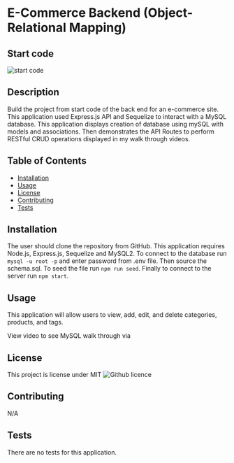 # E-Commerce Backend (Object-Relational Mapping)
## Start code
![start code](https://github.com/coding-boot-camp/fantastic-umbrella.git)

## Description 
Build the project from start code of the back end for an e-commerce site. This application used Express.js API and Sequelize to interact with a MySQL database. This application displays creation of database using mySQL with models and associations. Then demonstrates the API Routes to perform RESTful CRUD operations displayed in my walk through videos.

## Table of Contents
  - [Installation](#installation)
  - [Usage](#usage)
  - [License](#license)
  - [Contributing](#contributing)
  - [Tests](#tests)

## Installation 
The user should clone the repository from GitHub. This application requires Node.js, Express.js, Sequelize and MySQL2. To connect to the database run `mysql -u root -p` and enter password from .env file. Then source the schema.sql. To seed the file run `npm run seed`. Finally to connect to the server run `npm start`. 

## Usage 
This application will allow users to view, add, edit, and delete categories, products, and tags.

View video to see MySQL walk through via
## License 
This project is license under MIT
![Github licence](http://img.shields.io/badge/license-MIT-blue.svg)

## Contributing 
N/A
## Tests
There are no tests for this application. 
